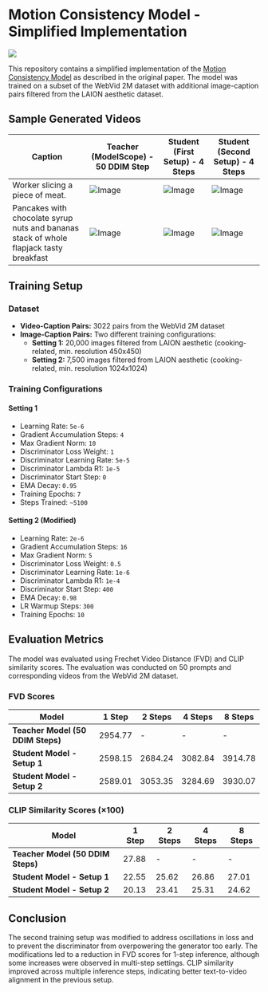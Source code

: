 # Motion Consistency Model - Simplified Implementation

<a href='https://huggingface.co/SepehrNoey/MCM-Simplified'><img src='https://img.shields.io/badge/%F0%9F%A4%97%20HF-checkpoint-yellow'></a>

This repository contains a simplified implementation of the [Motion Consistency Model](https://github.com/yhZhai/mcm) as described in the original paper. The model was trained on a subset of the WebVid 2M dataset with additional image-caption pairs filtered from the LAION aesthetic dataset.

## Sample Generated Videos
|Caption|Teacher (ModelScope) - 50 DDIM Step|Student (First Setup) - 4 Steps|Student (Second Setup) - 4 Steps|
|-----|-----|-----|-----|
|Worker slicing a piece of meat.|![Image](https://github.com/user-attachments/assets/49aadf34-d0cd-4531-829d-8237f17dd659)|![Image](https://github.com/user-attachments/assets/2bbea26d-6f76-4ac8-baa2-6600aa49697e)|![Image](https://github.com/user-attachments/assets/37ec6102-a63f-40d9-a601-6ae50c8453fd)|
|Pancakes with chocolate syrup nuts and bananas stack of whole flapjack tasty breakfast|![Image](https://github.com/user-attachments/assets/8a82fd29-b54c-45a6-b79e-72c88d7d8ce4)|![Image](https://github.com/user-attachments/assets/c003cc5a-563d-44f3-9121-3fd3db4caef4)|![Image](https://github.com/user-attachments/assets/c201b303-822c-4ba4-a600-0023c8884aa4)|

## Training Setup

### Dataset
- **Video-Caption Pairs:** 3022 pairs from the WebVid 2M dataset
- **Image-Caption Pairs:** Two different training configurations:
  - **Setting 1:** 20,000 images filtered from LAION aesthetic (cooking-related, min. resolution 450x450)
  - **Setting 2:** 7,500 images filtered from LAION aesthetic (cooking-related, min. resolution 1024x1024)

### Training Configurations
#### Setting 1
- Learning Rate: `5e-6`
- Gradient Accumulation Steps: `4`
- Max Gradient Norm: `10`
- Discriminator Loss Weight: `1`
- Discriminator Learning Rate: `5e-5`
- Discriminator Lambda R1: `1e-5`
- Discriminator Start Step: `0`
- EMA Decay: `0.95`
- Training Epochs: `7`
- Steps Trained: `~5100`

#### Setting 2 (Modified)
- Learning Rate: `2e-6`
- Gradient Accumulation Steps: `16`
- Max Gradient Norm: `5`
- Discriminator Loss Weight: `0.5`
- Discriminator Learning Rate: `1e-6`
- Discriminator Lambda R1: `1e-4`
- Discriminator Start Step: `400`
- EMA Decay: `0.98`
- LR Warmup Steps: `300`
- Training Epochs: `10`

## Evaluation Metrics

The model was evaluated using Frechet Video Distance (FVD) and CLIP similarity scores. The evaluation was conducted on 50 prompts and corresponding videos from the WebVid 2M dataset.

### FVD Scores
| Model | 1 Step | 2 Steps | 4 Steps | 8 Steps |
|--------|----------|----------|----------|----------|
| **Teacher Model (50 DDIM Steps)** | 2954.77 | - | - | - |
| **Student Model - Setup 1** | 2598.15 | 2684.24 | 3082.84 | 3914.78 |
| **Student Model - Setup 2** | 2589.01 | 3053.35 | 3284.69 | 3930.07 |

### CLIP Similarity Scores (×100)
| Model | 1 Step | 2 Steps | 4 Steps | 8 Steps |
|--------|----------|----------|----------|----------|
| **Teacher Model (50 DDIM Steps)** | 27.88 | - | - | - |
| **Student Model - Setup 1** | 22.55 | 25.62 | 26.86 | 27.01 |
| **Student Model - Setup 2** | 20.13 | 23.41 | 25.31 | 24.62 |

## Conclusion
The second training setup was modified to address oscillations in loss and to prevent the discriminator from overpowering the generator too early. The modifications led to a reduction in FVD scores for 1-step inference, although some increases were observed in multi-step settings. CLIP similarity improved across multiple inference steps, indicating better text-to-video alignment in the previous setup.
